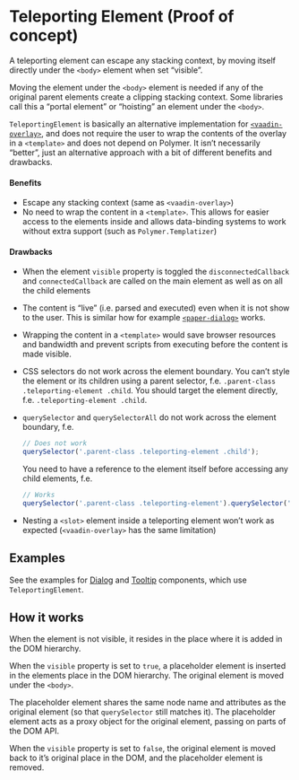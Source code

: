 # Teleporting Element <maturity-badge poc>(Proof of concept)</maturity-badge>

A teleporting element can escape any stacking context, by moving itself directly under the `<body>` element when set “visible”.

Moving the element under the `<body>` element is needed if any of the original parent elements create a clipping stacking context. Some libraries call this a “portal element” or “hoisting” an element under the `<body>`.

`TeleportingElement` is basically an alternative implementation for [`<vaadin-overlay>`](https://github.com/vaadin/vaadin-overlay), and does not require the user to wrap the contents of the overlay in a `<template>` and does not depend on Polymer. It isn’t necessarily “better”, just an alternative approach with a bit of different benefits and drawbacks.

#### Benefits
- Escape any stacking context (same as `<vaadin-overlay>`)
- No need to wrap the content in a `<template>`. This allows for easier access to the elements inside and allows data-binding systems to work without extra support (such as `Polymer.Templatizer`)

#### Drawbacks
- When the element `visible` property is toggled the `disconnectedCallback` and `connectedCallback` are called on the main element as well as on all the child elements
- The content is “live” (i.e. parsed and executed) even when it is not show to the user. This is similar how for example [`<paper-dialog>`](https://www.webcomponents.org/element/PolymerElements/paper-dialog) works.
- Wrapping the content in a `<template>` would save browser resources and bandwidth and prevent scripts from executing before the content is made visible.
- CSS selectors do not work across the element boundary. You can’t style the element or its children using a parent selector, f.e. `.parent-class .teleporting-element .child`. You should target the element directly, f.e. `.teleporting-element .child`.
- `querySelector` and `querySelectorAll` do not work across the element boundary, f.e.
  ```javascript
  // Does not work
  querySelector('.parent-class .teleporting-element .child');
  ```

  You need to have a reference to the element itself before accessing any child elements, f.e.
  ```javascript
  // Works
  querySelector('.parent-class .teleporting-element').querySelector('.child');
  ```
- Nesting a `<slot>` element inside a teleporting element won’t work as expected (`<vaadin-overlay>` has the same limitation)

## Examples

See the examples for [Dialog](/dialog) and [Tooltip](/tooltip) components, which use `TeleportingElement`.

## How it works

When the element is not visible, it resides in the place where it is added in the DOM hierarchy.

When the `visible` property is set to `true`, a placeholder element is inserted in the elements place in the DOM hierarchy. The original element is moved under the `<body>`.

The placeholder element shares the same node name and attributes as the original element (so that `querySelector` still matches it). The placeholder element acts as a proxy object for the original element, passing on parts of the DOM API.

When the `visible` property is set to `false`, the original element is moved back to it’s original place in the DOM, and the placeholder element is removed.
